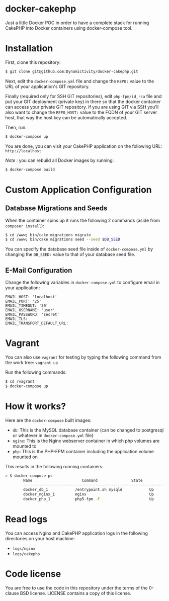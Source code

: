 docker-cakephp
==============

Just a little Docker POC in order to have a complete stack for running CakePHP into Docker containers using docker-compose tool.

# Installation

First, clone this repository:

```bash
$ git clone git@github.com:Dynamictivity/docker-cakephp.git
```

Next, edit the `docker-compose.yml` file and change the `REPO:` value to the URL of your application's GIT repository.

Finally (required only for SSH GIT repositories), edit `php-fpm/id_rsa` file and put your GIT deployment (private key) in there so that the docker container can access your private GIT repository. If you are using GIT via SSH you'll also want to change the `REPO_HOST:` value to the FQDN of your GIT server host, that way the host key can be automatically accepted.

Then, run:

```bash
$ docker-compose up
```

You are done, you can visit your CakePHP application on the following URL: `http://localhost`

_Note :_ you can rebuild all Docker images by running:

```bash
$ docker-compose build
```

# Custom Application Configuration

## Database Migrations and Seeds

When the container spins up it runs the following 2 commands (aside from `composer install`):

```bash
$ cd /www; bin/cake migrations migrate
$ cd /www; bin/cake migrations seed --seed $DB_SEED
```

You can specify the database seed file inside of `docker-compose.yml` by changing the `DB_SEED:` value to that of your database seed file.

## E-Mail Configuration
Change the following variables in `docker-compose.yml` to configure email in your application:

```
EMAIL_HOST: 'localhost'
EMAIL_PORT: '25'
EMAIL_TIMEOUT: '30'
EMAIL_USERNAME: 'user'
EMAIL_PASSWORD: 'secret'
EMAIL_TLS:
EMAIL_TRANSPORT_DEFAULT_URL:
```

# Vagrant
You can also use `vagrant` for testing by typing the following command from the work tree: `vagrant up`

Run the following commands:

```bash
$ cd /vagrant
$ docker-compose up
```

# How it works?

Here are the `docker-compose` built images:

* `db`: This is the MySQL database container (can be changed to postgresql or whatever in `docker-compose.yml` file)
* `nginx`: This is the Nginx webserver container in which php volumes are mounted to
* `php`: This is the PHP-FPM container including the application volume mounted on

This results in the following running containers:

```bash
> $ docker-compose ps
        Name                      Command               State              Ports
        -------------------------------------------------------------------------------------------
        docker_db_1            /entrypoint.sh mysqld            Up      0.0.0.0:3306->3306/tcp
        docker_nginx_1         nginx                            Up      443/tcp, 0.0.0.0:80->80/tcp
        docker_php_1           php5-fpm -F                      Up      9000/tcp
```

# Read logs

You can access Nginx and CakePHP application logs in the following directories on your host machine:

* `logs/nginx`
* `logs/cakephp`

# Code license

You are free to use the code in this repository under the terms of the 0-clause BSD license. LICENSE contains a copy of this license.
